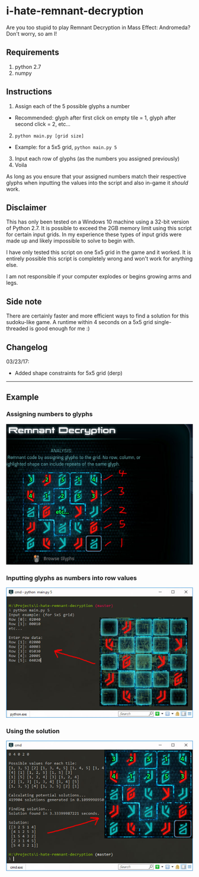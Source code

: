 # i-hate-remnant-decryption

Are you too stupid to play Remnant Decryption in Mass Effect: Andromeda? Don't worry, so am I!

## Requirements
1. python 2.7
2. numpy

## Instructions
1. Assign each of the 5 possible glyphs a number
  * Recommended: glyph after first click on empty tile = 1, glyph after second click = 2, etc...
2. `python main.py [grid size]`
  * Example: for a 5x5 grid, `python main.py 5`
3. Input each row of glyphs (as the numbers you assigned previously)
4. Voila

As long as you ensure that your assigned numbers match their respective glyphs when inputting the values into the script and also in-game it *should* work.

## Disclaimer
This has only been tested on a Windows 10 machine using a 32-bit version of Python 2.7. 
It is possible to exceed the 2GB memory limit using this script for certain input grids. 
In my experience these types of input grids were made up and likely impossible to solve to begin with. 

I have only tested this script on one 5x5 grid in the game and it worked.
It is entirely possible this script is completely wrong and won't work for anything else.

I am not responsible if your computer explodes or begins growing arms and legs.

## Side note
There are certainly faster and more efficient ways to find a solution for this sudoku-like game. 
A runtime within 4 seconds on a 5x5 grid single-threaded is good enough for me :) 

## Changelog

03/23/17:
- Added shape constraints for 5x5 grid (derp)

---

## Example

### Assigning numbers to glyphs
![Assigning glyphs](https://github.com/ndesilets/i-hate-remnant-decryption/blob/master/img/example1.jpg)

### Inputting glyphs as numbers into row values
![Glyph input](https://github.com/ndesilets/i-hate-remnant-decryption/blob/master/img/example2.jpg)

### Using the solution
![Solution example](https://github.com/ndesilets/i-hate-remnant-decryption/blob/master/img/example3.jpg)
